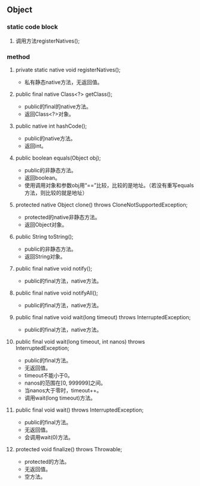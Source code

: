 ## Object

### static code block

1. 调用方法registerNatives();

### method

1. private static native void registerNatives(); 
    - 私有静态native方法，无返回值。

2. public final native Class<?> getClass();
    - public的final的native方法。
    - 返回Class<?>对象。

3. public native int hashCode();
   - public的native方法。
   - 返回int。

4. public boolean equals(Object obj);
   - public的非静态方法。
   - 返回boolean。
   - 使用调用对象和参数obj用“==”比较，比较的是地址。（若没有重写equals方法，则比较的就是地址）

5. protected native Object clone() throws CloneNotSupportedException;
   - protected的native非静态方法。
   - 返回Object对象。

6. public String toString();
   - public的非静态方法。
   - 返回String对象。

7. public final native void notify();
   - public的final方法，native方法。

8. public final native void notifyAll();
   - public的final方法，native方法。

9. public final native void wait(long timeout) throws InterruptedException;
   - public的final方法，native方法。

10. public final void wait(long timeout, int nanos) throws InterruptedException;
    - public的final方法。
    - 无返回值。
    - timeout不能小于0。
    - nanos的范围在[0, 999999]之间。
    - 当nanos大于零时，timeout++。
    - 调用wait(long timeout)方法。

11. public final void wait() throws InterruptedException;
    - public的final方法。
    - 无返回值。
    - 会调用wait(0)方法。

12. protected void finalize() throws Throwable;
    - protected的方法。
    - 无返回值。
    - 空方法。
